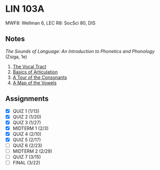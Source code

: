 # LIN 103A
MWF8: Wellman 6, LEC
R8: SocSci 80, DIS
## Notes
*The Sounds of Language: An Introduction to Phonetics and Phonology* (Zsiga, 1e)
1. [The Vocal Tract](../notes/vocal-tract.md)
2. [Basics of Articulation](../notes/basics-articulation.md)
3. [A Tour of the Consonants](../notes/consonants.md)
4. [A Map of the Vowels](../notes/vowels.md)
## Assignments
- [x] QUIZ 1 (1/13)
- [x] QUIZ 2 (1/20)
- [x] QUIZ 3 (1/27)
- [x] MIDTERM 1 (2/3)
- [x] QUIZ 4 (2/10)
- [x] QUIZ 5 (2/17)
- [ ] QUIZ 6 (2/23)
- [ ] MIDTERM 2 (2/29)
- [ ] QUIZ 7 (3/15)
- [ ] FINAL (3/22)
